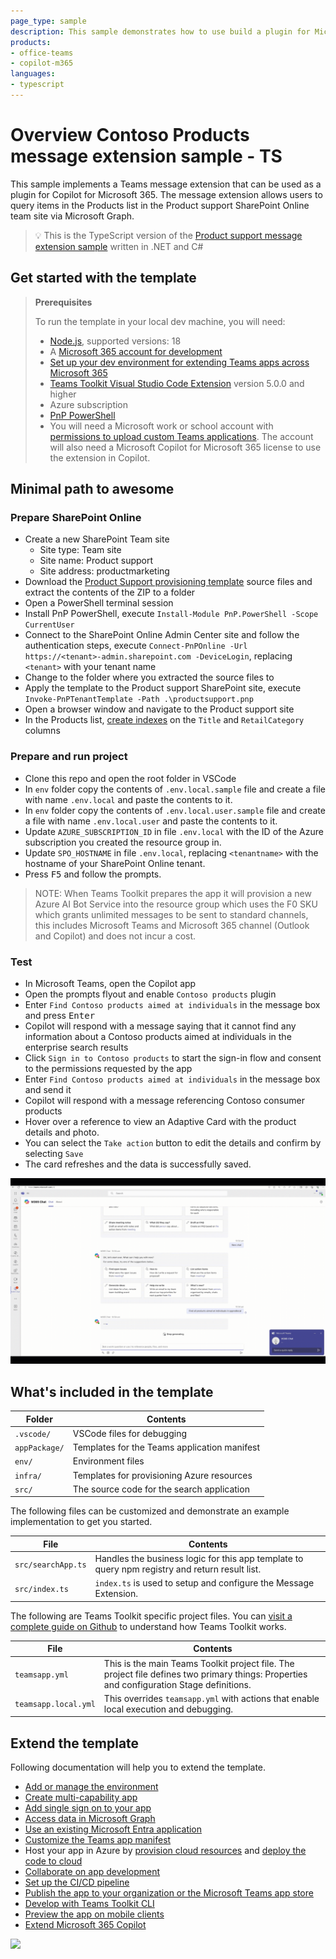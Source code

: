 ```yaml
---
page_type: sample
description: This sample demonstrates how to use build a plugin for Microsoft Copilot for Microsoft 365 using TypeScript and Teams Toolkit for Visual Studio Code that returns data from SharePoint Online via Microsoft Graph.
products:
- office-teams
- copilot-m365
languages:
- typescript
---
```

# Overview Contoso Products message extension sample - TS

This sample implements a Teams message extension that can be used as a plugin for Copilot for Microsoft 365. The message extension allows users to query items in the Products list in the Product support SharePoint Online team site via Microsoft Graph.

> 💡 This is the TypeScript version of the [Product support message extension sample](https://github.com/OfficeDev/Copilot-for-M365-Plugins-Samples/tree/main/samples/msgext-product-support-sso-csharp) written in .NET and C#

## Get started with the template

> **Prerequisites**
>
> To run the template in your local dev machine, you will need:
>
> - [Node.js](https://nodejs.org/), supported versions: 18
> - A [Microsoft 365 account for development](https://docs.microsoft.com/microsoftteams/platform/toolkit/accounts)
> - [Set up your dev environment for extending Teams apps across Microsoft 365](https://aka.ms/teamsfx-m365-apps-prerequisites)
> - [Teams Toolkit Visual Studio Code Extension](https://aka.ms/teams-toolkit) version 5.0.0 and higher
> - Azure subscription
> - [PnP PowerShell](https://pnp.github.io/powershell)
> - You will need a Microsoft work or school account with [permissions to upload custom Teams applications](https://learn.microsoft.com/microsoftteams/platform/concepts/build-and-test/prepare-your-o365-tenant#enable-custom-teams-apps-and-turn-on-custom-app-uploading). The account will also need a Microsoft Copilot for Microsoft 365 license to use the extension in Copilot.

## Minimal path to awesome

### Prepare SharePoint Online

- Create a new SharePoint Team site
  - Site type: Team site
  - Site name: Product support
  - Site address: productmarketing
- Download the [Product Support provisioning template](https://download-directory.github.io/?url=https%3A%2F%2Fgithub.com%2FSharePoint%2Fsp-dev-provisioning-templates%2Ftree%2Fmaster%2Ftenant%2Fproductsupport) source files and extract the contents of the ZIP to a folder
- Open a PowerShell terminal session
- Install PnP PowerShell, execute `Install-Module PnP.PowerShell -Scope CurrentUser`
- Connect to the SharePoint Online Admin Center site and follow the authentication steps, execute `Connect-PnPOnline -Url https://<tenant>-admin.sharepoint.com -DeviceLogin`, replacing `<tenant>` with your tenant name
- Change to the folder where you extracted the source files to
- Apply the template to the Product support SharePoint site, execute `Invoke-PnPTenantTemplate -Path .\productsupport.pnp`
- Open a browser window and navigate to the Product support site
- In the Products list, [create indexes](https://support.microsoft.com/en-us/office/add-an-index-to-a-list-or-library-column-f3f00554-b7dc-44d1-a2ed-d477eac463b0) on the `Title` and `RetailCategory` columns

### Prepare and run project

- Clone this repo and open the root folder in VSCode
- In `env` folder copy the contents of `.env.local.sample` file and create a file with name `.env.local` and paste the contents to it.
- In `env` folder copy the contents of `.env.local.user.sample` file and create a file with name `.env.local.user` and paste the contents to it.
- Update `AZURE_SUBSCRIPTION_ID` in file `.env.local` with the ID of the Azure subscription you created the resource group in.
- Update `SPO_HOSTNAME` in file `.env.local`, replacing `<tenantname>` with the hostname of your SharePoint Online tenant.
- Press <kbd>F5</kbd> and follow the prompts.

> NOTE: When Teams Toolkit prepares the app it will provision a new Azure AI Bot Service into the resource group which uses the F0 SKU which grants unlimited messages to be sent to standard channels, this includes Microsoft Teams and Microsoft 365 channel (Outlook and Copilot) and does not incur a cost.

### Test 

- In Microsoft Teams, open the Copilot app
- Open the prompts flyout and enable `Contoso products` plugin
- Enter `Find Contoso products aimed at individuals` in the message box and press <kbd>Enter</kbd>
- Copilot will respond with a message saying that it cannot find any information about a Contoso products aimed at individuals in the enterprise search results
- Click `Sign in to Contoso products` to start the sign-in flow and consent to the permissions requested by the app
- Enter `Find Contoso products aimed at individuals` in the message box and send it
- Copilot will respond with a message referencing Contoso consumer products
- Hover over a reference to view an Adaptive Card with the product details and photo.
- You can select the `Take action` button to edit the details and confirm by selecting `Save`
- The card refreshes and the data is successfully saved.

![working app finding products ](./assets/working-copilot.gif)

## What's included in the template

| Folder        | Contents                                     |
| ------------- | -------------------------------------------- |
| `.vscode/`    | VSCode files for debugging                   |
| `appPackage/` | Templates for the Teams application manifest |
| `env/`        | Environment files                            |
| `infra/`      | Templates for provisioning Azure resources   |
| `src/`        | The source code for the search application   |

The following files can be customized and demonstrate an example implementation to get you started.

| File               | Contents                                                                                       |
| ------------------ | ---------------------------------------------------------------------------------------------- |
| `src/searchApp.ts` | Handles the business logic for this app template to query npm registry and return result list. |
| `src/index.ts`     | `index.ts` is used to setup and configure the Message Extension.                               |

The following are Teams Toolkit specific project files. You can [visit a complete guide on Github](https://github.com/OfficeDev/TeamsFx/wiki/Teams-Toolkit-Visual-Studio-Code-v5-Guide#overview) to understand how Teams Toolkit works.

| File                 | Contents                                                                                                                                  |
| -------------------- | ----------------------------------------------------------------------------------------------------------------------------------------- |
| `teamsapp.yml`       | This is the main Teams Toolkit project file. The project file defines two primary things: Properties and configuration Stage definitions. |
| `teamsapp.local.yml` | This overrides `teamsapp.yml` with actions that enable local execution and debugging.                                                     |

## Extend the template

Following documentation will help you to extend the template.

- [Add or manage the environment](https://learn.microsoft.com/microsoftteams/platform/toolkit/teamsfx-multi-env)
- [Create multi-capability app](https://learn.microsoft.com/microsoftteams/platform/toolkit/add-capability)
- [Add single sign on to your app](https://learn.microsoft.com/microsoftteams/platform/toolkit/add-single-sign-on)
- [Access data in Microsoft Graph](https://learn.microsoft.com/microsoftteams/platform/toolkit/teamsfx-sdk#microsoft-graph-scenarios)
- [Use an existing Microsoft Entra application](https://learn.microsoft.com/microsoftteams/platform/toolkit/use-existing-aad-app)
- [Customize the Teams app manifest](https://learn.microsoft.com/microsoftteams/platform/toolkit/teamsfx-preview-and-customize-app-manifest)
- Host your app in Azure by [provision cloud resources](https://learn.microsoft.com/microsoftteams/platform/toolkit/provision) and [deploy the code to cloud](https://learn.microsoft.com/microsoftteams/platform/toolkit/deploy)
- [Collaborate on app development](https://learn.microsoft.com/microsoftteams/platform/toolkit/teamsfx-collaboration)
- [Set up the CI/CD pipeline](https://learn.microsoft.com/microsoftteams/platform/toolkit/use-cicd-template)
- [Publish the app to your organization or the Microsoft Teams app store](https://learn.microsoft.com/microsoftteams/platform/toolkit/publish)
- [Develop with Teams Toolkit CLI](https://aka.ms/teamsfx-cli/debug)
- [Preview the app on mobile clients](https://github.com/OfficeDev/TeamsFx/wiki/Run-and-debug-your-Teams-application-on-iOS-or-Android-client)
- [Extend Microsoft 365 Copilot](https://aka.ms/teamsfx-copilot-plugin)

![](https://m365-visitor-stats.azurewebsites.net/SamplesGallery/officedev-copilot-for-m365-plugins-samples-msgext-product-support-sso-ts)
